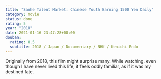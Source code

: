 ```yaml
---
title: "Sanhe Talent Market: Chinese Youth Earning 1500 Yen Daily"
category: movie
status: done
rating: 5
year: "2018"
date: 2021-01-16 23:47:28+08:00
douban:
  rating: 8.5
  subtitle: 2018 / Japan / Documentary / NHK / Kenichi Endo
---
```


Originally from 2018, this film might surprise many. While watching, even though I have never lived this life, it feels oddly familiar, as if it was my destined fate.

